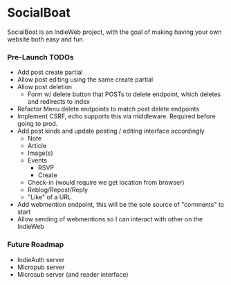 # SocialBoat

SocialBoat is an IndieWeb project, with the goal of making having your own
website both easy and fun.

### Pre-Launch TODOs
- Add post create partial
- Allow post editing using the same create partial
- Allow post deletion
    - Form w/ delete button that POSTs to delete endpoint, which deletes and
        redirects to index
- Refactor Menu delete endpoints to match post delete endpoints
- Implement CSRF, echo supports this via middleware. Required before going to
    prod.
- Add post kinds and update posting / editing interface accordingly
    - Note
    - Article
    - Image(s)
    - Events 
        - RSVP 
        - Create 
    - Check-in (would require we get location from browser)
    - Reblog/Repost/Reply
    - "Like" of a URL 
- Add webmention endpoint, this will be the sole source of "comments" to start
- Allow sending of webmentions so I can interact with other on the IndieWeb

### Future Roadmap
- IndieAuth server
- Micropub server
- Microsub server (and reader interface)
